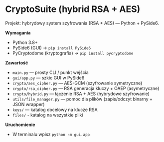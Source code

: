 # CryptoSuite (hybrid RSA + AES)

Projekt: hybrydowy system szyfrowania (RSA + AES) — Python + PySide6.

**Wymagania**
- Python 3.8+
- PySide6 (GUI)  -> `pip install PySide6`
- PyCryptodome (kryptografia) -> `pip install pycryptodome`

**Zawartość**
- `main.py` — prosty CLI / punkt wejścia
- `gui/app.py` — szkic GUI w PySide6
- `crypto/aes_cipher.py` — AES-GCM (szyfrowanie symetryczne)
- `crypto/rsa_cipher.py` — RSA generacja kluczy + OAEP (asymetryczne)
- `crypto/hybrid.py` — łączenie RSA + AES (hybrydowe szyfrowanie)
- `utils/file_manager.py` — pomoc dla plików (zapis/odczyt binarny + JSON wrapper)
- `keys/` — katalog docelowy na klucze RSA
- `files/` - katalog na wszystkie pliki

**Uruchomienie**
- W terminalu wpisz `python -m gui.app`
